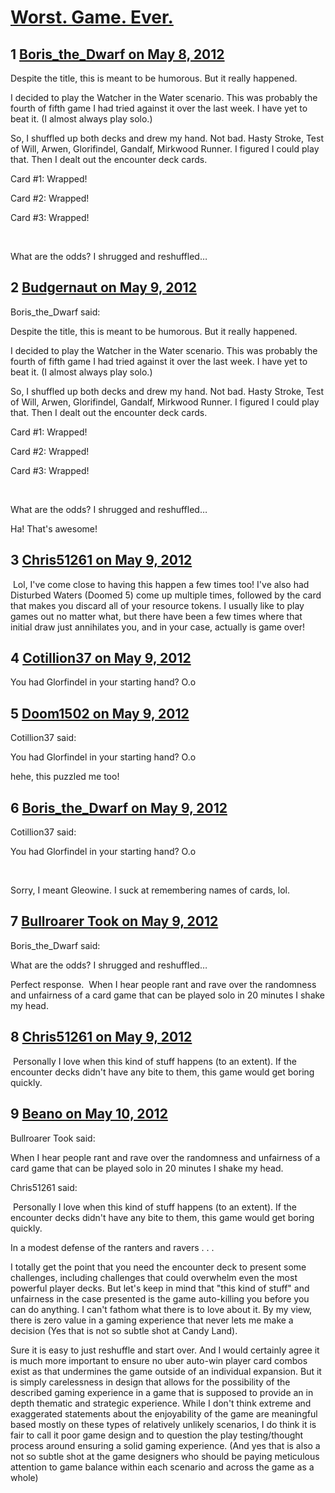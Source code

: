 # [Worst. Game. Ever.](https://community.fantasyflightgames.com/topic/64272-worst-game-ever/)

## 1 [Boris_the_Dwarf on May 8, 2012](https://community.fantasyflightgames.com/topic/64272-worst-game-ever/?do=findComment&comment=628050)

Despite the title, this is meant to be humorous. But it really happened.

I decided to play the Watcher in the Water scenario. This was probably the fourth of fifth game I had tried against it over the last week. I have yet to beat it. (I almost always play solo.)

So, I shuffled up both decks and drew my hand. Not bad. Hasty Stroke, Test of Will, Arwen, Glorifindel, Gandalf, Mirkwood Runner. I figured I could play that. Then I dealt out the encounter deck cards.

Card #1: Wrapped!

Card #2: Wrapped!

Card #3: Wrapped!

 

What are the odds? I shrugged and reshuffled…

## 2 [Budgernaut on May 9, 2012](https://community.fantasyflightgames.com/topic/64272-worst-game-ever/?do=findComment&comment=628078)

Boris_the_Dwarf said:

Despite the title, this is meant to be humorous. But it really happened.

I decided to play the Watcher in the Water scenario. This was probably the fourth of fifth game I had tried against it over the last week. I have yet to beat it. (I almost always play solo.)

So, I shuffled up both decks and drew my hand. Not bad. Hasty Stroke, Test of Will, Arwen, Glorifindel, Gandalf, Mirkwood Runner. I figured I could play that. Then I dealt out the encounter deck cards.

Card #1: Wrapped!

Card #2: Wrapped!

Card #3: Wrapped!

 

What are the odds? I shrugged and reshuffled…



Ha! That's awesome!

## 3 [Chris51261 on May 9, 2012](https://community.fantasyflightgames.com/topic/64272-worst-game-ever/?do=findComment&comment=628092)

 Lol, I've come close to having this happen a few times too! I've also had Disturbed Waters (Doomed 5) come up multiple times, followed by the card that makes you discard all of your resource tokens. I usually like to play games out no matter what, but there have been a few times where that initial draw just annihilates you, and in your case, actually is game over!

## 4 [Cotillion37 on May 9, 2012](https://community.fantasyflightgames.com/topic/64272-worst-game-ever/?do=findComment&comment=628112)

You had Glorfindel in your starting hand? O.o

## 5 [Doom1502 on May 9, 2012](https://community.fantasyflightgames.com/topic/64272-worst-game-ever/?do=findComment&comment=628133)

Cotillion37 said:

You had Glorfindel in your starting hand? O.o



hehe, this puzzled me too!

## 6 [Boris_the_Dwarf on May 9, 2012](https://community.fantasyflightgames.com/topic/64272-worst-game-ever/?do=findComment&comment=628285)

Cotillion37 said:

You had Glorfindel in your starting hand? O.o



 

Sorry, I meant Gleowine. I suck at remembering names of cards, lol.

## 7 [Bullroarer Took on May 9, 2012](https://community.fantasyflightgames.com/topic/64272-worst-game-ever/?do=findComment&comment=628289)

Boris_the_Dwarf said:

What are the odds? I shrugged and reshuffled…



Perfect response.  When I hear people rant and rave over the randomness and unfairness of a card game that can be played solo in 20 minutes I shake my head.

## 8 [Chris51261 on May 9, 2012](https://community.fantasyflightgames.com/topic/64272-worst-game-ever/?do=findComment&comment=628508)

 Personally I love when this kind of stuff happens (to an extent). If the encounter decks didn't have any bite to them, this game would get boring quickly. 

## 9 [Beano on May 10, 2012](https://community.fantasyflightgames.com/topic/64272-worst-game-ever/?do=findComment&comment=629170)

Bullroarer Took said:

When I hear people rant and rave over the randomness and unfairness of a card game that can be played solo in 20 minutes I shake my head.

Chris51261 said:

 Personally I love when this kind of stuff happens (to an extent). If the encounter decks didn't have any bite to them, this game would get boring quickly. 



In a modest defense of the ranters and ravers . . .

I totally get the point that you need the encounter deck to present some challenges, including challenges that could overwhelm even the most powerful player decks. But let's keep in mind that "this kind of stuff" and unfairness in the case presented is the game auto-killing you before you can do anything. I can't fathom what there is to love about it. By my view, there is zero value in a gaming experience that never lets me make a decision (Yes that is not so subtle shot at Candy Land).

Sure it is easy to just reshuffle and start over. And I would certainly agree it is much more important to ensure no uber auto-win player card combos exist as that undermines the game outside of an individual expansion. But it is simply carelessness in design that allows for the possibility of the described gaming experience in a game that is supposed to provide an in depth thematic and strategic experience. While I don't think extreme and exaggerated statements about the enjoyability of the game are meaningful based mostly on these types of relatively unlikely scenarios, I do think it is fair to call it poor game design and to question the play testing/thought process around ensuring a solid gaming experience. (And yes that is also a not so subtle shot at the game designers who should be paying meticulous attention to game balance within each scenario and across the game as a whole)

